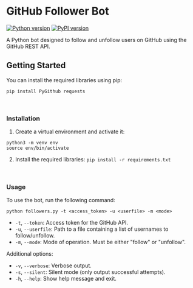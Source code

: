 # GitHub Follower Bot


[![Python version](https://img.shields.io/badge/python-3.x-blue.svg)](https://www.python.org/downloads/)
[![PyPI version](https://badge.fury.io/py/pygithub.svg)](https://badge.fury.io/py/pygithub)

A Python bot designed to follow and unfollow users on GitHub using the GitHub REST API. 



## Getting Started


You can install the required libraries using pip:

`pip install PyGithub requests`

<br>

### Installation

1. Create a virtual environment and activate it:
```
python3 -m venv env
source env/bin/activate
```
2. Install the required libraries:
`pip install -r requirements.txt`

<br>

### Usage

To use the bot, run the following command:

`python followers.py -t <access_token> -u <userfile> -m <mode>`

- `-t`, `--token`: Access token for the GitHub API.
- `-u`, `--userfile`: Path to a file containing a list of usernames to follow/unfollow.
- `-m`, `--mode`: Mode of operation. Must be either "follow" or "unfollow".


Additional options:

- `-v`, `--verbose`: Verbose output.
- `-s`, `--silent`: Silent mode (only output successful attempts).
- `-h`, `--help`: Show help message and exit.

